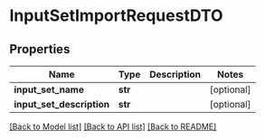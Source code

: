# InputSetImportRequestDTO

## Properties
Name | Type | Description | Notes
------------ | ------------- | ------------- | -------------
**input_set_name** | **str** |  | [optional] 
**input_set_description** | **str** |  | [optional] 

[[Back to Model list]](../README.md#documentation-for-models) [[Back to API list]](../README.md#documentation-for-api-endpoints) [[Back to README]](../README.md)

